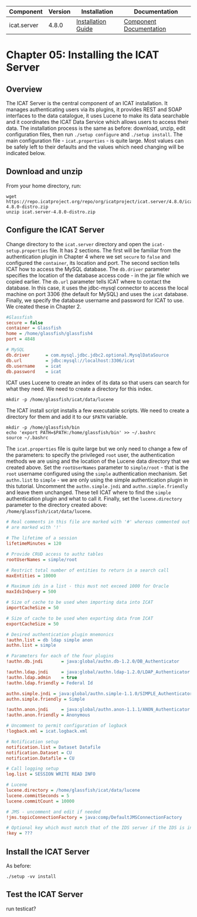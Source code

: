 | Component   | Version | Installation                                                                                | Documentation |
| ---------   | ------- | ------------                                                                                | ------------- |
| icat.server | 4.8.0   | [Installation Guide](https://repo.icatproject.org/site/icat/server/4.8.0/installation.html) | [Component Documentation](https://icatproject.org/user-documentation/icat-server/) |

Chapter 05: Installing the ICAT Server
=====================================

Overview
--------
The ICAT Server is the central component of an ICAT installation. It manages authenticating users via its plugins, it provides REST and SOAP interfaces to the data catalogue, it uses Lucene to make its data searchable and it coordinates the ICAT Data Service which allows users to access their data. The installation process is the same as before: download, unzip, edit configuration files, then run `./setup configure` and `./setup install`. The main configuration file - `icat.properties` - is quite large. Most values can be safely left to their defaults and the values which need changing will be indicated below.

Download and unzip
------------------
From your home directory, run:
```Shell
wget https://repo.icatproject.org/repo/org/icatproject/icat.server/4.8.0/icat.server-4.8.0-distro.zip
unzip icat.server-4.8.0-distro.zip
```

Configure the ICAT Server
-------------------------

Change directory to the `icat.server` directory and open the `icat-setup.properties` file. It has 2 sections. The first will be familiar from the authentication plugin in Chapter 4 where we set `secure` to `false` and configured the `container`, its location and port. The second section tells ICAT how to access the MySQL database. The `db.driver` parameter specifies the location of the database access code - in the jar file which we copied earlier. The `db.url` parameter tells ICAT where to contact the database. In this case, it uses the jdbc-mysql connector to access the local machine on port 3306 (the default for MySQL) and uses the `icat` database. Finally, we specify the database username and password for ICAT to use. We created these in Chapter 2.
```INI
#Glassfish
secure = false
container = Glassfish
home = /home/glassfish/glassfish4
port = 4848

# MySQL
db.driver      = com.mysql.jdbc.jdbc2.optional.MysqlDataSource
db.url         = jdbc:mysql://localhost:3306/icat
db.username    = icat
db.password    = icat
```

ICAT uses Lucene to create an index of its data so that users can search for what they need. We need to create a directory for this index.
```Shell
mkdir -p /home/glassfish/icat/data/lucene
```

The ICAT install script installs a few executable scripts. We need to create a directory for them and add it to our `$PATH` variable.
```Shell
mkdir -p /home/glassfish/bin
echo 'export PATH=$PATH:/home/glassfish/bin' >> ~/.bashrc
source ~/.bashrc
```

The `icat.properties` file is quite large but we only need to change a few of the parameters: to specify the privileged `root` user, the authentication methods we are using and the location of the Lucene data directory that we created above. Set the `rootUserNames` parameter to `simple/root` - that is the `root` username configured using the `simple` authentication mechanism. Set `authn.list` to `simple` - we are only using the simple authentication plugin in this tutorial. Uncomment the `authn.simple.jndi` and `authn.simple.friendly` and leave them unchanged. These tell ICAT where to find the `simple` authentication plugin and what to call it. Finally, set the `lucene.directory` parameter to the directory created above: `/home/glassfish/icat/data/lucene`.
```INI
# Real comments in this file are marked with '#' whereas commented out lines
# are marked with '!'

# The lifetime of a session
lifetimeMinutes = 120

# Provide CRUD access to authz tables
rootUserNames = simple/root

# Restrict total number of entities to return in a search call
maxEntities = 10000

# Maximum ids in a list - this must not exceed 1000 for Oracle
maxIdsInQuery = 500

# Size of cache to be used when importing data into ICAT
importCacheSize = 50

# Size of cache to be used when exporting data from ICAT
exportCacheSize = 50

# Desired authentication plugin mnemonics
!authn.list = db ldap simple anon
authn.list = simple

# Parameters for each of the four plugins
!authn.db.jndi       = java:global/authn.db-1.2.0/DB_Authenticator

!authn.ldap.jndi     = java:global/authn.ldap-1.2.0/LDAP_Authenticator
!authn.ldap.admin    = true
!authn.ldap.friendly = Federal Id

authn.simple.jndi = java:global/authn.simple-1.1.0/SIMPLE_Authenticator
authn.simple.friendly = Simple

!authn.anon.jndi     = java:global/authn.anon-1.1.1/ANON_Authenticator
!authn.anon.friendly = Anonymous

# Uncomment to permit configuration of logback
!logback.xml = icat.logback.xml

# Notification setup
notification.list = Dataset Datafile
notification.Dataset = CU
notification.Datafile = CU

# Call logging setup
log.list = SESSION WRITE READ INFO

# Lucene
lucene.directory = /home/glassfish/icat/data/lucene
lucene.commitSeconds = 5
lucene.commitCount = 10000

# JMS - uncomment and edit if needed
!jms.topicConnectionFactory = java:comp/DefaultJMSConnectionFactory

# Optional key which must match that of the IDS server if the IDS is in use and has a key for digest protection of Datafile.location
!key = ???
```

Install the ICAT Server
-----------------------
As before:
```Shell
./setup -vv install
```

Test the ICAT Server
--------------------

run testicat?
